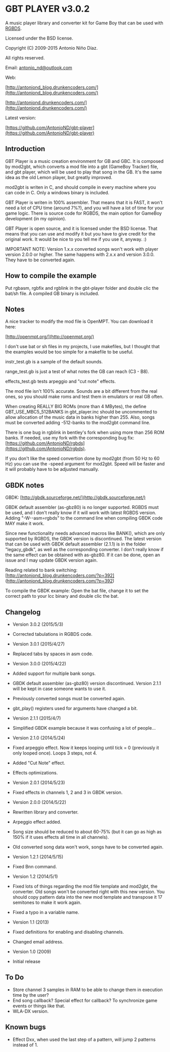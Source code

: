 GBT PLAYER  v3.0.2
==================

A music player library and converter kit for Game Boy that can be used with [RGBDS](https://github.com/bentley/rgbds).

Licensed under the BSD license.

Copyright (C) 2009-2015 Antonio Niño Díaz.

All rights reserved.

Email: antonio_nd@outlook.com

Web:

[http://antoniond_blog.drunkencoders.com/](http://antoniond_blog.drunkencoders.com/)

[http://antoniond.drunkencoders.com/](http://antoniond.drunkencoders.com/)

Latest version:

[https://github.com/AntonioND/gbt-player](https://github.com/AntonioND/gbt-player)

Introduction
------------

GBT Player is a music creation environment for GB and GBC. It is composed by mod2gbt, which converts a mod file into a gbt (GameBoy Tracker) file, and gbt player, which will be used to play that song in the GB. It's the same idea as the old Lemon player, but greatly improved.

mod2gbt is writen in C, and should compile in every machine where you can code in C. Only a windows binary is included.

GBT Player is writen in 100% assembler. That means that it is FAST, it won't need a lot of CPU time (around 7%?), and you will have a lot of time for your game logic. There is source code for RGBDS, the main option for GameBoy development (in my opinion).

GBT Player is open source, and it is licensed under the BSD license. That means that you can use and modify it but you have to give credit for the original work. It would be nice to you tell me if you use it, anyway. :)

IMPORTANT NOTE: Version 1.x.x converted songs won't work with player version 2.0.0 or higher. The same happens with 2.x.x and version 3.0.0. They have to be converted again.

How to compile the example
--------------------------

Put rgbasm, rgbfix and rgblink in the gbt-player folder and double clic the bat/sh file. A compiled GB binary is included.

Notes
-----

A nice tracker to modify the mod file is OpenMPT. You can download it here:

[http://openmpt.org/](http://openmpt.org/)

I don't use bat or sh files in my projects, I use makefiles, but I thought that the examples would be too simple for a makefile to be useful.

instr_test.gb is a sample of the default sounds.

range_test.gb is just a test of what notes the GB can reach (C3 - B8).

effects_test.gb tests arpeggio and "cut note" effects.

The mod file isn't 100% accurate. Sounds are a bit different from the real ones, so you should make roms and test them in emulators or real GB often.

When creating REALLY BIG ROMs (more than 4 MBytes), the define GBT_USE_MBC5_512BANKS in gbt_player.inc should be uncommented to allow allocation of the music data in banks higher than 255. Also, songs must be converted adding -512-banks to the mod2gbt command line.

There is one bug in rgblink in bentley's fork when using more than 256 ROM banks. If needed, use my fork with the corresponding bug fix: [https://github.com/AntonioND/rgbds](https://github.com/AntonioND/rgbds).

If you don't like the speed convertion done by mod2gbt (from 50 Hz to 60 Hz) you can use the -speed argument for mod2gbt. Speed will be faster and it will probably have to be adjusted manually.

GBDK notes
----------

GBDK: [http://gbdk.sourceforge.net/](http://gbdk.sourceforge.net/)

GBDK default assembler (as-gbz80) is no longer supported. RGBDS must be used, and I don't really know if it will work with latest RGBDS version. Adding "-W--asm=rgbds" to the command line when compiling GBDK code MAY make it work.

Since new functionality needs advanced macros like BANK(), which are only supported by RGBDS, the GBDK version is discontinued. The latest version that can be used with GBDK default assembler (2.1.1) is in the folder "legacy_gbdk", as well as the corresponding converter. I don't really know if the same effect can be obtained with as-gbz80. If it can be done, open an issue and I may update GBDK version again.

Reading related to bank switching: [http://antoniond_blog.drunkencoders.com/?p=392] (http://antoniond_blog.drunkencoders.com/?p=392)

To compile the GBDK example: Open the bat file, change it to set the correct path to your lcc binary and double clic the bat.

Changelog
---------

- Version 3.0.2 (2015/5/3)
 - Corrected tabulations in RGBDS code.

- Version 3.0.1 (2015/4/27)
 - Replaced tabs by spaces in asm code.

- Version 3.0.0 (2015/4/22)
 - Added support for multiple bank songs.
 - GBDK default assembler (as-gbz80) version discontinued. Version 2.1.1 will be kept in case someone wants to use it.
 - Previously converted songs must be converted again.
 - gbt_play() registers used for arguments have changed a bit.

- Version 2.1.1 (2015/4/7)
 - Simplified GBDK example because it was confusing a lot of people...

- Version 2.1.0 (2014/5/24)
 - Fixed arpeggio effect. Now it keeps looping until tick = 0 (previously it only looped once). Loops 3 steps, not 4.
 - Added "Cut Note" effect.
 - Effects optimizations.

- Version 2.0.1 (2014/5/23)
 - Fixed effects in channels 1, 2 and 3 in GBDK version.

- Version 2.0.0 (2014/5/22)
 - Rewritten library and converter.
 - Arpeggio effect added.
 - Song size should be reduced to about 60-75% (but it can go as high as 150% if it uses effects all time in all channels).
 - Old converted song data won't work, songs have to be converted again.

- Version 1.2.1 (2014/5/15)
 - Fixed Bnn command.

- Version 1.2 (2014/5/1)
 - Fixed lots of things regarding the mod file template and mod2gbt, the converter. Old songs won't be converted right with this new version. You should copy pattern data into the new mod template and transpose it 17 semitones to make it work again.
 - Fixed a typo in a variable name.

- Version 1.1 (2013)
 - Fixed definitions for enabling and disabling channels.
 - Changed email address.

- Version 1.0 (2009)
 - Initial release

To Do
-----

- Store channel 3 samples in RAM to be able to change them in execution time by the user?
- End song callback? Special effect for callback? To synchronize game events or things like that.
- WLA-DX version.

Known bugs
----------

- Effect Dxx, when used the last step of a pattern, will jump 2 patterns instead of 1.

